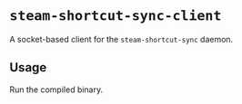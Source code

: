 # `steam-shortcut-sync-client`

A socket-based client for the `steam-shortcut-sync` daemon.

## Usage
Run the compiled binary.